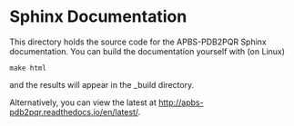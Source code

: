 Sphinx Documentation
====================

This directory holds the source code for the APBS-PDB2PQR Sphinx documentation.
You can build the documentation yourself with (on Linux)

````
make html
````

and the results will appear in the _build directory.  

Alternatively, you can view the latest at http://apbs-pdb2pqr.readthedocs.io/en/latest/.
